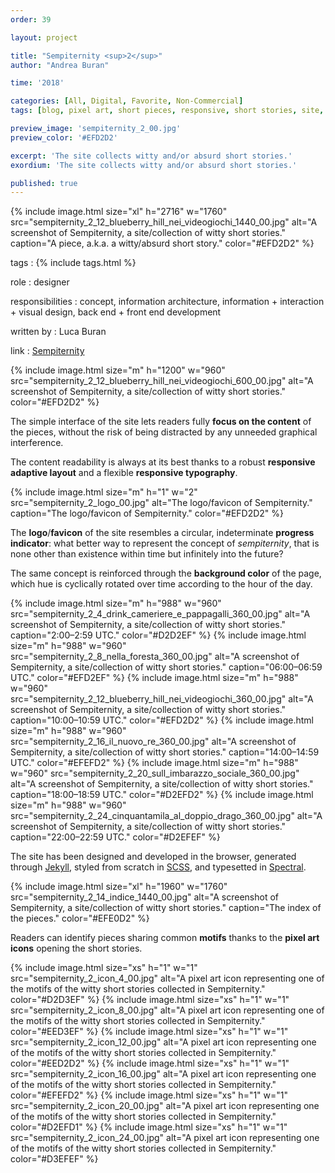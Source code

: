 ```yaml
---
order: 39

layout: project

title: "Sempiternity <sup>2</sup>"
author: "Andrea Buran"

time: '2018'

categories: [All, Digital, Favorite, Non-Commercial]
tags: [blog, pixel art, short pieces, responsive, short stories, site, times]

preview_image: 'sempiternity_2_00.jpg'
preview_color: '#EFD2D2'

excerpt: 'The site collects witty and/or absurd short stories.'
exordium: 'The site collects witty and/or absurd short stories.'

published: true
---
```


<div class="figures">
    {% include image.html
        size="xl"
        h="2716" w="1760"
        src="sempiternity_2_12_blueberry_hill_nei_videogiochi_1440_00.jpg"
        alt="A screenshot of Sempiternity, a site/collection of witty short stories."
        caption="A piece, a.k.a. a witty/absurd short story."
        color="#EFD2D2"
    %}
</div>

tags
: {% include tags.html %}

role
: designer

responsibilities
: concept, information architecture, information + interaction + visual design, back end + front end development

written by
: Luca Buran

link
: [Sempiternity](http://www.sempiternity.net/ "Sempiternity")

<div class="figures">
    {% include image.html
        size="m"
        h="1200" w="960"
        src="sempiternity_2_12_blueberry_hill_nei_videogiochi_600_00.jpg"
        alt="A screenshot of Sempiternity, a site/collection of witty short stories."
        color="#EFD2D2"
    %}
</div>

The simple interface of the site lets readers fully **focus on the content** of the pieces, without the risk of being distracted by any unneeded graphical interference.

The content readability is always at its best thanks to a robust **responsive adaptive layout** and a flexible **responsive typography**.

<div class="figures">
    {% include image.html
        size="m"
        h="1" w="2"
        src="sempiternity_2_logo_00.jpg"
        alt="The logo/favicon of Sempiternity."
        caption="The logo/favicon of Sempiternity."
        color="#EFD2D2"
    %}
</div>

The **logo**/**favicon** of the site resembles a circular, indeterminate **progress indicator**: what better way to represent the concept of *sempiternity*, that is none other than existence within time but infinitely into the future?

The same concept is reinforced through the **background color** of the page, which hue is cyclically rotated over time according to the hour of the day.

<div class="figures">
    {% include image.html
        size="m"
        h="988" w="960"
        src="sempiternity_2_4_drink_cameriere_e_pappagalli_360_00.jpg"
        alt="A screenshot of Sempiternity, a site/collection of witty short stories."
        caption="2:00–2:59 UTC."
        color="#D2D2EF"
    %}
    {% include image.html
        size="m"
        h="988" w="960"
        src="sempiternity_2_8_nella_foresta_360_00.jpg"
        alt="A screenshot of Sempiternity, a site/collection of witty short stories."
        caption="06:00–06:59 UTC."
        color="#EFD2EF"
    %}
    {% include image.html
        size="m"
        h="988" w="960"
        src="sempiternity_2_12_blueberry_hill_nei_videogiochi_360_00.jpg"
        alt="A screenshot of Sempiternity, a site/collection of witty short stories."
        caption="10:00–10:59 UTC."
        color="#EFD2D2"
    %}
    {% include image.html
        size="m"
        h="988" w="960"
        src="sempiternity_2_16_il_nuovo_re_360_00.jpg"
        alt="A screenshot of Sempiternity, a site/collection of witty short stories."
        caption="14:00–14:59 UTC."
        color="#EFEFD2"
    %}
    {% include image.html
        size="m"
        h="988" w="960"
        src="sempiternity_2_20_sull_imbarazzo_sociale_360_00.jpg"
        alt="A screenshot of Sempiternity, a site/collection of witty short stories."
        caption="18:00–18:59 UTC."
        color="#D2EFD2"
    %}
    {% include image.html
        size="m"
        h="988" w="960"
        src="sempiternity_2_24_cinquantamila_al_doppio_drago_360_00.jpg"
        alt="A screenshot of Sempiternity, a site/collection of witty short stories."
        caption="22:00–22:59 UTC."
        color="#D2EFEF"
    %}
</div>

The site has been designed and developed in the browser, generated through [Jekyll](http://jekyllrb.com/ "Jekyll"), styled from scratch in [SCSS](http://sass-lang.com/ "SASS"), and typesetted in [Spectral](https://fonts.google.com/specimen/Spectral "Spectral on Google Fonts").

<div class="figures">
    {% include image.html
        size="xl"
        h="1960" w="1760"
        src="sempiternity_2_14_indice_1440_00.jpg"
        alt="A screenshot of Sempiternity, a site/collection of witty short stories."
        caption="The index of the pieces."
        color="#EFE0D2"
    %}
</div>

Readers can identify pieces sharing common **motifs** thanks to the **pixel art icons** opening the short stories.

<div class="figures">
    {% include image.html
        size="xs"
        h="1" w="1"
        src="sempiternity_2_icon_4_00.jpg"
        alt="A pixel art icon representing one of the motifs of the witty short stories collected in Sempiternity."
        color="#D2D3EF"
    %}
    {% include image.html
        size="xs"
        h="1" w="1"
        src="sempiternity_2_icon_8_00.jpg"
        alt="A pixel art icon representing one of the motifs of the witty short stories collected in Sempiternity."
        color="#EED3EF"
    %}
    {% include image.html
        size="xs"
        h="1" w="1"
        src="sempiternity_2_icon_12_00.jpg"
        alt="A pixel art icon representing one of the motifs of the witty short stories collected in Sempiternity."
        color="#EED2D2"
    %}
    {% include image.html
        size="xs"
        h="1" w="1"
        src="sempiternity_2_icon_16_00.jpg"
        alt="A pixel art icon representing one of the motifs of the witty short stories collected in Sempiternity."
        color="#EFEFD2"
    %}
    {% include image.html
        size="xs"
        h="1" w="1"
        src="sempiternity_2_icon_20_00.jpg"
        alt="A pixel art icon representing one of the motifs of the witty short stories collected in Sempiternity."
        color="#D2EFD1"
    %}
    {% include image.html
        size="xs"
        h="1" w="1"
        src="sempiternity_2_icon_24_00.jpg"
        alt="A pixel art icon representing one of the motifs of the witty short stories collected in Sempiternity."
        color="#D3EFEF"
    %}
</div>
